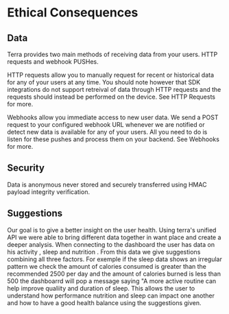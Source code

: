 # Ethical Consequences

## Data
Terra provides two main methods of receiving data from your users. HTTP requests and webhook PUSHes.

HTTP requests allow you to manually request for recent or historical data for any of your users at any time. You should note however that SDK integrations do not support retreival of data through HTTP requests and the requests should instead be performed on the device. See HTTP Requests for more.

Webhooks allow you immediate access to new user data. We send a POST request to your configured webhook URL whenever we are notified or detect new data is available for any of your users. All you need to do is listen for these pushes and process them on your backend. See Webhooks for more.

## Security
Data is anonymous never stored and securely transferred using HMAC payload integrity verification.

## Suggestions
Our goal is to give a better insight on the user health. Using terra's unified API we were able to bring different data together in want place and create a deeper analysis.
When connecting to the dashboard the user has data on his activity , sleep and nutrition . From this data we give suggestions combining all three factors.
 For exemple if the sleep data shows an irregular pattern we check the amount of calories consumed is greater than the recommended 2500 per day and the amount of calories burned is less than 500 the dashboarrd will pop a message saying "A more active routine can help improve qualiity and duration of sleep. 
 This allows the user to understand how performance nutrition and sleep can impact one another and how to have a good health balance using the suggestions given.

